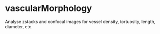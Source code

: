 # vascularMorphology
Analyse zstacks and confocal images for vessel density, tortuosity, length, diameter, etc. 
